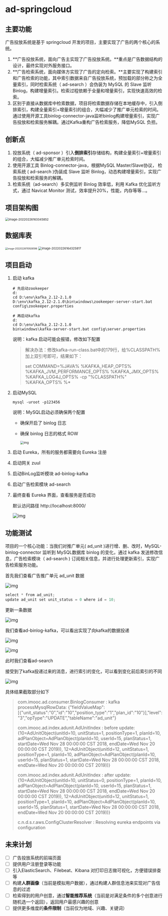 # ad-springcloud

## 主要功能

广告投放系统是基于 springcloud 开发的项目，主要实现了广告的两个核心的系统。

1. **广告投放系统，面向广告主实现了广告投放系统。**重点是广告数据结构的设计，最终实现对外服务接口。
2. **广告检索系统，面向媒体方实现了广告的定向检索。**主要实现了构建索引和广告检索的功能，其中索引数据来自广告投放系统，预加载的部分称之为全量索引，同时检索系统（ ad-search ）会伪装为 MySQL 的 Slave 监听 Binlog，构建增量索引。检索过程依赖于全量和增量索引，实现快速高效的检索。
3. 区别于直接从数据库中检索数据，项目将检索数据存储在本地缓存中，引入倒排索引，构建全量索引+增量索引的组合，大幅减少了推广单元检索的时间。通过使用开源工具binlog-connector-java监听binlog构建增量索引，实现广告投放和检索服务解耦。通过Kafka重构广告检索服务，降低MySQL 负担。

## 创新点

1. 投放系统（ ad-sponsor ）引入**倒排索引**存储结构，构建全量索引+增量索引的组合，大幅减少推广单元检索时间。
2. 使用开源工具 Binlog-connector-java，根据MySQL Master/Slave协议， 检索系统 ( ad-search )伪装成 Slave 监听 Binlog，动态构建增量索引，实现广告投放和检索服务的解耦。
3. 检索系统（ad-search）多实例监听 Binlog 效率低，利用 Kafka 优化监听方式，通过 Navicat Monitor 测试，效率提升20%，性能，内存等等…。

## 项目架构图

<img src="https://gitee.com/oldwong77/cloudimg/raw/master/img/20220226163345.png" alt="image-20220226163345852" style="zoom:67%;" />

## 数据库表

<img src="https://gitee.com/oldwong77/cloudimg/raw/master/img/20220226110933.png" alt="image-20220226110926596" style="zoom: 50%;" />

<img src="https://gitee.com/oldwong77/cloudimg/raw/master/img/20220226164325.png" alt="image-20220226164325817" style="zoom:67%;" />

## 项目启动

1. 启动 kafka

   ```shell
   # 先启动zookeeper
   d:
   cd D:\env\kafka_2.12-2.1.0
   D:\env\kafka_2.12-2.1.0\bin\windows\zookeeper-server-start.bat config\zookeeper.properties
   
   # 再启动kafka
   d:
   cd D:\env\kafka_2.12-2.1.0
   bin\windows\kafka-server-start.bat config\server.properties
   ```

   说明：kafka 启动可能会报错，修改如下配置

   > 解决办法：修改kafka-run-class.bat中的179行，给%CLASSPATH%加上双引号即可，结果如下：
   >
   > set COMMAND=%JAVA% %KAFKA_HEAP_OPTS% %KAFKA_JVM_PERFORMANCE_OPTS% %KAFKA_JMX_OPTS% 
   > %KAFKA_LOG4J_OPTS% -cp "%CLASSPATH%" %KAFKA_OPTS% %*

2. 启动MySQL

   ```
   mysql -uroot -p123456
   ```

   说明：MySQL启动必须确保两个配置

   - 确保开启了 binlog 日志

   - 确保 binlog 日志的格式 ROW

     <img src="https://gitee.com/oldwong77/cloudimg/raw/master/img/20220226140049.png" alt="img" style="zoom:67%;" />

3. 启动 Eureka，所有的服务都需要向 Eureka 注册

4. 启动网关 zuul

5. 启动BinLog监听模块 ad-binlog-kafka

6. 启动广告检索模块 ad-search

7. 最终查看 Eureka 界面，查看服务是否成功

   默认访问路径 http://localhost:8000/

   ![img](https://gitee.com/oldwong77/cloudimg/raw/master/img/20220226141246.png)

## 功能测试

项目的一个核心功能：当我们对推广单元( ad_unit )进行增、删、改时，MySQL-binlog-connector 监听到 MySQL数据库 binlog 的变化，通过 kafka 发送修改信息，广告检索模块（ ad-search ) 订阅相关信息，并进行处理更新索引，实现广告检索服务功能。

首先我们查看广告推广单元 ad_unit 数据

![img](https://gitee.com/oldwong77/cloudimg/raw/master/img/20220226143308.png)

```java
select * from ad_unit;
update ad_unit set unit_status = 0 where id = 10;
```

更新一条数据

![img](https://gitee.com/oldwong77/cloudimg/raw/master/img/20220226143311.png)

我们查看ad-binlog-kafka，可以看出实现了向kafka的数据投递

![img](https://gitee.com/oldwong77/cloudimg/raw/master/img/20220226143304.png)

![img](https://gitee.com/oldwong77/cloudimg/raw/master/img/20220226143300.png)

此时我们查看ad-search

接受到了kafka投递过来的消息，进行索引的变化，可以看到变化前后索引的不同

![img](https://gitee.com/oldwong77/cloudimg/raw/master/img/20220226143255.png)

具体结果截取部分如下

> com.imooc.ad.consumer.BinlogConsumer     : kafka processMysqlRowData: {"fieldValueMap":[{"unit_status":"0","id":"10","position_type":"1","plan_id":"10"}],"level":"3","opType":"UPDATE","tableName":"ad_unit"}
>
> com.imooc.ad.index.adunit.AdUnitIndex    : before update: {10=AdUnitObject(unitId=10, unitStatus=1, positionType=1, planId=10, adPlanObject=AdPlanObject(planId=10, userId=15, planStatus=1, startDate=Wed Nov 28 00:00:00 CST 2018, endDate=Wed Nov 20 00:00:00 CST 2019)), 12=AdUnitObject(unitId=12, unitStatus=1, positionType=1, planId=10, adPlanObject=AdPlanObject(planId=10, userId=15, planStatus=1, startDate=Wed Nov 28 00:00:00 CST 2018, endDate=Wed Nov 20 00:00:00 CST 2019))}
>
> com.imooc.ad.index.adunit.AdUnitIndex    : after update: {10=AdUnitObject(unitId=10, unitStatus=0, positionType=1, planId=10, adPlanObject=AdPlanObject(planId=10, userId=15, planStatus=1, startDate=Wed Nov 28 00:00:00 CST 2018, endDate=Wed Nov 20 00:00:00 CST 2019)), 12=AdUnitObject(unitId=12, unitStatus=1, positionType=1, planId=10, adPlanObject=AdPlanObject(planId=10, userId=15, planStatus=1, startDate=Wed Nov 28 00:00:00 CST 2018, endDate=Wed Nov 20 00:00:00 CST 2019))}
>
>  c.n.d.s.r.aws.ConfigClusterResolver      : Resolving eureka endpoints via configuration

## 未来计划

- [ ] 广告投放系统的前端页面
- [ ] 提供用户注册登录等功能
- [ ] 引入ElasticSearch、Filebeat、Kibana 对打印日志做可视化，方便错误排查等
- [ ] 构建**人群画像**（当前是模拟用户数据），通过构建人群信息池来实现对广告信息的过滤
- [ ] 检索得到的用户创意，通过**智能推荐系统**（当前是对满足条件的多个创意进行随机选一个返回），返回用户最感兴趣的创意
- [ ] 提供更多维度的**条件限制**（当前仅为地域、兴趣、关键词）
